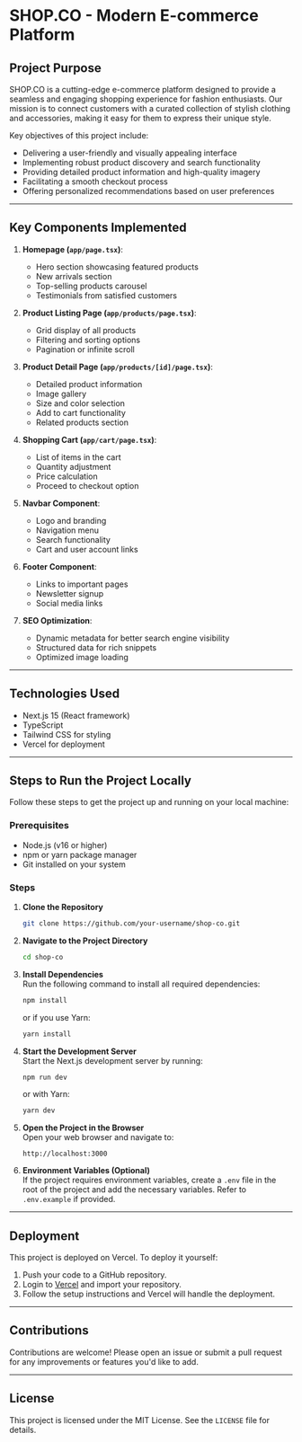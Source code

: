 
# SHOP.CO - Modern E-commerce Platform

## Project Purpose

SHOP.CO is a cutting-edge e-commerce platform designed to provide a seamless and engaging shopping experience for fashion enthusiasts. Our mission is to connect customers with a curated collection of stylish clothing and accessories, making it easy for them to express their unique style.

Key objectives of this project include:
- Delivering a user-friendly and visually appealing interface
- Implementing robust product discovery and search functionality
- Providing detailed product information and high-quality imagery
- Facilitating a smooth checkout process
- Offering personalized recommendations based on user preferences

---

## Key Components Implemented

1. **Homepage (`app/page.tsx`)**:  
   - Hero section showcasing featured products  
   - New arrivals section  
   - Top-selling products carousel  
   - Testimonials from satisfied customers  

2. **Product Listing Page (`app/products/page.tsx`)**:  
   - Grid display of all products  
   - Filtering and sorting options  
   - Pagination or infinite scroll  

3. **Product Detail Page (`app/products/[id]/page.tsx`)**:  
   - Detailed product information  
   - Image gallery  
   - Size and color selection  
   - Add to cart functionality  
   - Related products section  

4. **Shopping Cart (`app/cart/page.tsx`)**:  
   - List of items in the cart  
   - Quantity adjustment  
   - Price calculation  
   - Proceed to checkout option  

5. **Navbar Component**:  
   - Logo and branding  
   - Navigation menu  
   - Search functionality  
   - Cart and user account links  

6. **Footer Component**:  
   - Links to important pages  
   - Newsletter signup  
   - Social media links  

7. **SEO Optimization**:  
   - Dynamic metadata for better search engine visibility  
   - Structured data for rich snippets  
   - Optimized image loading  

---

## Technologies Used

- Next.js 15 (React framework)
- TypeScript
- Tailwind CSS for styling
- Vercel for deployment

---

## Steps to Run the Project Locally

Follow these steps to get the project up and running on your local machine:

### Prerequisites
- Node.js (v16 or higher)
- npm or yarn package manager
- Git installed on your system

### Steps

1. **Clone the Repository**  
   ```bash
   git clone https://github.com/your-username/shop-co.git
   ```

2. **Navigate to the Project Directory**  
   ```bash
   cd shop-co
   ```

3. **Install Dependencies**  
   Run the following command to install all required dependencies:  
   ```bash
   npm install
   ```  
   or if you use Yarn:  
   ```bash
   yarn install
   ```

4. **Start the Development Server**  
   Start the Next.js development server by running:  
   ```bash
   npm run dev
   ```  
   or with Yarn:  
   ```bash
   yarn dev
   ```

5. **Open the Project in the Browser**  
   Open your web browser and navigate to:  
   ```
   http://localhost:3000
   ```

6. **Environment Variables (Optional)**  
   If the project requires environment variables, create a `.env` file in the root of the project and add the necessary variables. Refer to `.env.example` if provided.

---

## Deployment

This project is deployed on Vercel. To deploy it yourself:
1. Push your code to a GitHub repository.
2. Login to [Vercel](https://vercel.com) and import your repository.
3. Follow the setup instructions and Vercel will handle the deployment.

---

## Contributions

Contributions are welcome! Please open an issue or submit a pull request for any improvements or features you'd like to add.

---

## License

This project is licensed under the MIT License. See the `LICENSE` file for details.
